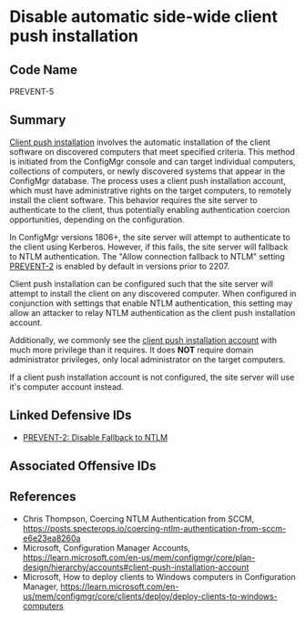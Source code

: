 # Disable automatic side-wide client push installation

## Code Name
PREVENT-5

## Summary

[Client push installation](https://learn.microsoft.com/en-us/mem/configmgr/core/clients/deploy/deploy-clients-to-windows-computers) involves the automatic installation of the client software on discovered computers that meet specified criteria. This method is initiated from the ConfigMgr console and can target individual computers, collections of computers, or newly discovered systems that appear in the ConfigMgr database. The process uses a client push installation account, which must have administrative rights on the target computers, to remotely install the client software. This behavior requires the site server to authenticate to the client, thus potentially enabling authentication coercion opportunities, depending on the configuration.

In ConfigMgr versions 1806+, the site server will attempt to authenticate to the client using Kerberos. However, if this fails, the site server will fallback to NTLM authentication. The "Allow connection fallback to NTLM" setting [PREVENT-2](../PREVENT-2/prevent-2_description.md) is enabled by default in versions prior to 2207.

Client push installation can be configured such that the site server will attempt to install the client on any discovered computer. When configured in conjunction with settings that enable NTLM authentication, this setting may allow an attacker to relay NTLM authentication as the client push installation account.

Additionally, we commonly see the [client push installation account](https://learn.microsoft.com/en-us/mem/configmgr/core/plan-design/hierarchy/accounts#client-push-installation-account) with much more privilege than it requires. It does **NOT** require domain administrator privileges, only local administrator on the target computers.

If a client push installation account is not configured, the site server will use it's computer account instead.

## Linked Defensive IDs
- [PREVENT-2: Disable Fallback to NTLM ](../PREVENT-2/prevent-2_description.md)


## Associated Offensive IDs


## References
- Chris Thompson, Coercing NTLM Authentication from SCCM, https://posts.specterops.io/coercing-ntlm-authentication-from-sccm-e6e23ea8260a
- Microsoft, Configuration Manager Accounts, https://learn.microsoft.com/en-us/mem/configmgr/core/plan-design/hierarchy/accounts#client-push-installation-account
- Microsoft, How to deploy clients to Windows computers in Configuration Manager, https://learn.microsoft.com/en-us/mem/configmgr/core/clients/deploy/deploy-clients-to-windows-computers